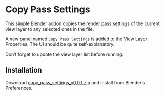 # Copy Pass Settings

This simple Blender addon copies the render pass settings of the current view layer to any selected ones in the file.

A new panel named `Copy Pass Settings` is added to the View Layer Properties. The UI should be quite self-explanatory.

Don’t forget to update the view layer list before running.

## Installation

Download  [copy_pass_settings_v0.0.1.zip](https://github.com/SerLinkzero/copy_pass_settings/releases/latest) and install from Blender’s Preferences.
